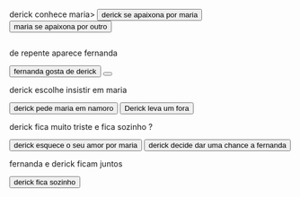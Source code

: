 <div class="passo ativo" id="passo-0">
        <p>derick conhece maria>
        <button class="btn-proximo" data-proximo="1">derick se apaixona por maria</button>
        <button class="btn-proximo" data-proximo="2">maria se apaixona por outro</button>
</div>

<main>
    <div class="passo ativo" id="passo-0">
        <img src="cenario-passo0.png" alt="">
        <p>de repente aparece fernanda</p>
        <button class="btn-proximo" data-proximo="1">fernanda gosta de derick</button>
        <button class="btn-proximo" data-proximo="2" derick fica em duvida em seus sentimentos</button>
    </div>
    <div class="passo" id="passo-1">
        <p>derick escolhe insistir em maria</p>
        <button class="btn-proximo" data-proximo="3">derick pede maria em namoro</button>
        <button class="btn-proximo" data-proximo="4">Derick leva um fora</button>
    </div>
    <div class="passo" id="passo-2">
        <p>derick fica muito triste e fica sozinho
               ?</p>
        <button class="btn-proximo" data-proximo="5">derick esquece o seu amor por maria</button>
        <button class="btn-proximo" data-proximo="6">derick decide dar uma chance a fernanda</button>
    </div>
    <div class="passo" id="passo-3">
        <p>fernanda e derick ficam juntos</p>
        <button class="btn-proximo" data-proximo="7">derick fica sozinho</button>
